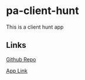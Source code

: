 # pa-client-hunt
This is a client hunt app

## Links

[Github Repo](https://github.com/Puneeth159/pa-client-hunt)

[App Link](https://puneeth159.github.io/pa-client-hunt/)

